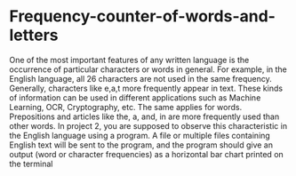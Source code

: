 # Frequency-counter-of-words-and-letters

One of the most important features of any written language is the occurrence of particular characters or words in general. For example, in the English language, all 26 characters are not used in the same frequency. Generally, characters like e,a,t more frequently appear in text. These kinds of information can be used in different applications such as Machine Learning, OCR, Cryptography, etc. The same applies for words. Prepositions and articles like the, a, and, in are more frequently used than other words. In project 2, you are supposed to observe this characteristic in the English language using a program. A file or multiple files containing English text will be sent to the program, and the program should give an output (word or character frequencies) as a horizontal bar chart printed on the terminal
